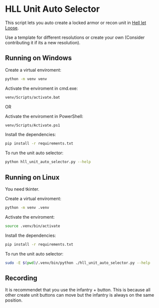 # HLL Unit Auto Selector

This script lets you auto create a locked armor or recon unit in [Hell let Loose](https://store.steampowered.com/app/686810/Hell_Let_Loose/).

Use a template for different resolutions or create your own (Consider contributing it if its a new resolution).

## Running on Windows

Create a virtual enviroment:
```sh
python -m venv venv
```

Activate the enviroment in cmd.exe:
```sh
venv/Scripts/activate.bat
```

OR

Activate the enviroment in PowerShell:
```sh
venv/Scripts/Activate.ps1
```

Install the dependencies:
```sh
pip install -r requirements.txt
```

To run the unit auto selector:
```sh
python hll_unit_auto_selector.py --help
```

## Running on Linux

You need tkinter.

Create a virtual enviroment:
```sh
python -m venv .venv
```

Activate the enviroment:
```sh
source .venv/bin/activate
```

Install the dependencies:
```sh
pip install -r requirements.txt
```

To run the unit auto selector:
```sh
sudo -E $(pwd)/.venv/bin/python ./hll_unit_auto_selector.py --help
```

## Recording

It is recommendet that you use the infantry + button. This is because all other create unit buttons can move but the infantry is always on the same position.